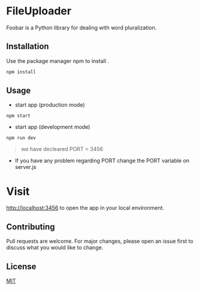 # FileUploader

Foobar is a Python library for dealing with word pluralization.

## Installation

Use the package manager npm to install .

```bash
npm install
```

## Usage



- start app (production mode)
```
npm start
```


- start app (development mode)
```
npm run dev
```




> we have decleared PORT = 3456
- If you have any problem regarding PORT change the PORT variable on server.js

# Visit

[http://localhost:3456](http://localhost:3456) to open the app in your local environment.

## Contributing
Pull requests are welcome. For major changes, please open an issue first to discuss what you would like to change.


## License
[MIT](https://choosealicense.com/licenses/mit/)
